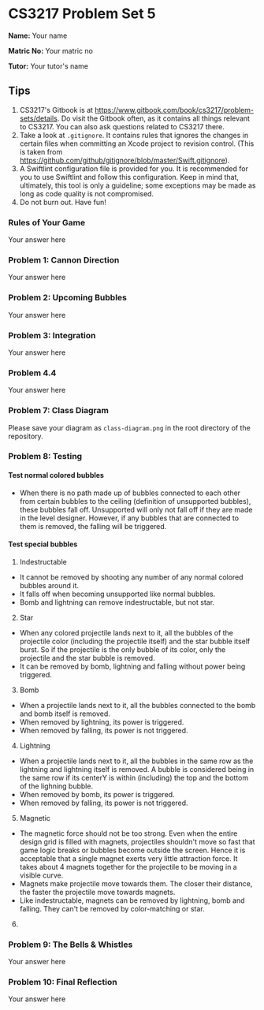 CS3217 Problem Set 5
==

**Name:** Your name

**Matric No:** Your matric no

**Tutor:** Your tutor's name

## Tips

1. CS3217's Gitbook is at https://www.gitbook.com/book/cs3217/problem-sets/details. Do visit the Gitbook often, as it contains all things relevant to CS3217. You can also ask questions related to CS3217 there.
2. Take a look at `.gitignore`. It contains rules that ignores the changes in certain files when committing an Xcode project to revision control. (This is taken from https://github.com/github/gitignore/blob/master/Swift.gitignore).
3. A Swiftlint configuration file is provided for you. It is recommended for you to use Swiftlint and follow this configuration. Keep in mind that, ultimately, this tool is only a guideline; some exceptions may be made as long as code quality is not compromised.
4. Do not burn out. Have fun!

### Rules of Your Game

Your answer here


### Problem 1: Cannon Direction

Your answer here


### Problem 2: Upcoming Bubbles

Your answer here


### Problem 3: Integration

Your answer here


### Problem 4.4

Your answer here


### Problem 7: Class Diagram

Please save your diagram as `class-diagram.png` in the root directory of the repository.

### Problem 8: Testing
#### Test normal colored bubbles
- When there is no path made up of bubbles connected to each other from certain bubbles to the ceiling (definition of unsupported bubbles), these bubbles fall off. Unsupported will only not fall off if they are made in the level designer. However, if any bubbles that are connected to them is removed, the falling will be triggered.

#### Test special bubbles
1. Indestructable
  - It cannot be removed by shooting any number of any normal colored bubbles around it.
  - It falls off when becoming unsupported like normal bubbles.
  - Bomb and lightning can remove indestructable, but not star.
2. Star
  - When any colored projectile lands next to it, all the bubbles of the projectile color (including the projectile itself) and the star bubble itself burst. So if the projectile is the only bubble of its color, only the projectile and the star bubble is removed.
  - It can be removed by bomb, lightning and falling without power being triggered.
3. Bomb
  - When a projectile lands next to it, all the bubbles connected to the bomb and bomb itself is removed.
  - When removed by lightning, its power is triggered.
  - When removed by falling, its power is not triggered.
4. Lightning
  - When a projectile lands next to it, all the bubbles in the same row as the lightning and lightning itself is removed. A bubble is considered being in the same row if its centerY is within (including) the top and the bottom of the lighning bubble.
  - When removed by bomb, its power is triggered.
  - When removed by falling, its power is not triggered.
5. Magnetic
  - The magnetic force should not be too strong. Even when the entire design grid is filled with magnets, projectiles shouldn't move so fast that game logic breaks or bubbles become outside the screen. Hence it is acceptable that a single magnet exerts very little attraction force. It takes about 4 magnets together for the projectile to be moving in a visible curve.
  - Magnets make projectile move towards them. The closer their distance, the faster the projectile move towards magnets.
  - Like indestructable, magnets can be removed by lightning, bomb and falling. They can't be removed by color-matching or star.
6. 

### Problem 9: The Bells & Whistles

Your answer here


### Problem 10: Final Reflection

Your answer here
